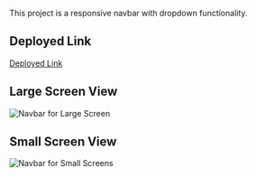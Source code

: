 This project is a responsive navbar with dropdown functionality.


## Deployed Link
[Deployed Link ](https://mellow-kashata-7a85df.netlify.app/)



## Large Screen View
![Navbar for Large Screen](assets/large-screen.png "Large Screen Navbar")



## Small Screen View
![Navbar for Small Screens](assets/small-screen.png "Small Screen Navbar")